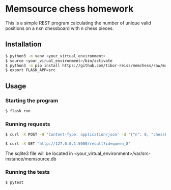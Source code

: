 # Memsource chess homework

This is a simple REST program calculating the number of unique valid positions
on a nxn chessboard with n chess pieces.

## Installation
```bash
$ python3 -m venv <your_virtual_environment>
$ source <your_virual_environment>/bin/activate
$ python3 -m pip install https://github.com/tibor-reiss/memchess/raw/master/dist/memchess-1.0.0-py3-none-any.whl
$ export FLASK_APP=src
```

## Usage
### Starting the program
```bash
$ flask run
```

### Running requests
```bash
$ curl -X POST -H 'Content-Type: application/json' -d '{"n": 8, "chessPiece": "queen"}' http://127.0.0.1:5000/chess
```
```bash
$ curl -X GET "http://127.0.0.1:5000/result?id=queen_8"
```
The sqlite3 file will be located in <your_virtual_environment>/var/src-instance/memsource.db

### Running the tests
```bash
$ pytest
```
